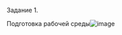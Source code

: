 Задание 1.  

Подготовка рабочей среды![image](https://user-images.githubusercontent.com/126553776/221792406-b9f9d784-1c7e-4565-92b7-9c35f460bbe7.png)
